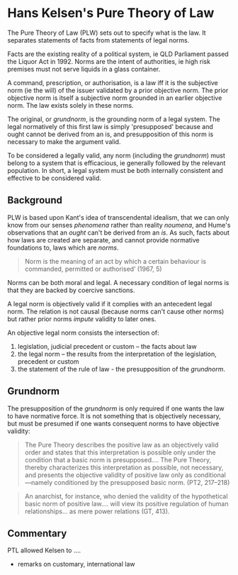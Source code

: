 # Hans Kelsen's Pure Theory of Law

The Pure Theory of Law (PLW) sets out to specify what is the law.  It separates statements of facts from statements of legal norms.

Facts are the existing reality of a political system, ie QLD Parliament passed the Liquor Act in 1992.  Norms are the intent of authorities, ie high risk premises must not serve liquids in a glass container.

A command, prescription, or authorisation, is a law iff it is the subjective norm (ie the will) of the issuer validated by a prior objective norm.  The prior objective norm is itself a subjective norm grounded in an earlier objective norm.  The law exists solely in these norms.

The original, or _grundnorm_, is the grounding norm of a legal system. The legal normatively of this first law is simply 'presupposed' because and ought cannot be derived from an is, and presupposition of this norm is necessary to make the argument valid.

To be considered a legally valid, any norm (including the _grundnorm_) must belong to a system that is efficacious, ie generally followed by the relevant population. In short, a legal system must be both internally consistent and effective to be considered valid.

## Background

PLW is based upon Kant's idea of transcendental idealism, that we can only know from our senses _phenomena_ rather than reality _noumena_, and Hume's observations that an _ought_ can't be derived from an _is_.  As such, facts about how laws are created are separate, and cannot provide normative foundations to, laws which are _norms_.

> Norm is the meaning of an act by which a certain behaviour is commanded, permitted or authorised’ (1967, 5)

Norms can be both moral and legal.  A necessary condition of legal norms is that they are backed by coercive sanctions.

A legal norm is objectively valid if it complies with an antecedent legal norm.  The relation is not causal (because norms can't cause other norms) but rather prior norms _impute_ validity to later ones.

An objective legal norm consists the intersection of:

1. legislation, judicial precedent or custom – the facts about law
2. the legal norm – the results from the interpretation of the legislation, precedent or custom
3. the statement of the rule of law - the presupposition of the _grundnorm_.


## Grundnorm

The presupposition of the _grundnorm_ is only required if one wants the law to have normative force.  It is not something that is objectively necessary, but must be presumed if one wants consequent norms to have objective validity:

> The Pure Theory describes the positive law as an objectively valid order and states that this interpretation is possible only under the condition that a basic norm is presupposed…. The Pure Theory, thereby characterizes this interpretation as possible, not necessary, and presents the objective validity of positive law only as conditional—namely conditioned by the presupposed basic norm. (PT2, 217–218)

> An anarchist, for instance, who denied the validity of the hypothetical basic norm of positive law…. will view its positive regulation of human relationships… as mere power relations (GT, 413).

## Commentary

PTL allowed Kelsen to ....

- remarks on customary, international law